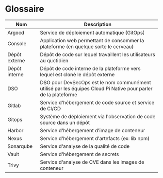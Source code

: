 # Glossaire

| Nom           | Description                                                                                                    |
| ------------- | -------------------------------------------------------------------------------------------------------------- |
| Argocd        | Service de déploiement automatique (GitOps)                                                                    |
| Console       | Application web permettant de consommer la plateforme (en quelque sorte le cerveau)                            |
| Dépôt externe | Dépôt de code sur lequel travaillent les utilisateurs au quotidien                                             |
| Dépôt interne | Dépôt de code interne de la plateforme vers lequel est cloné le dépôt externe                                  |
| DSO           | DSO pour DevSecOps est le nom communément utilisé par les équipes Cloud Pi Native pour parler de la plateforme |
| Gitlab        | Service d'hébergement de code source et service de CI/CD                                                       |
| Gitops        | Système de déploiement via l'observation de code source dans un dépôt                                          |
| Harbor        | Service d'hébergement d'image de conteneur                                                                     |
| Nexus         | Service d'hébergement d'artefacts (ex: lib npm)                                                                |
| Sonarqube     | Service d'analyse de la qualité de code                                                                        |
| Vault         | Service d'hébergement de secrets                                                                               |
| Trivy         | Service d'analyse de CVE dans les images de conteneur                                                          |

